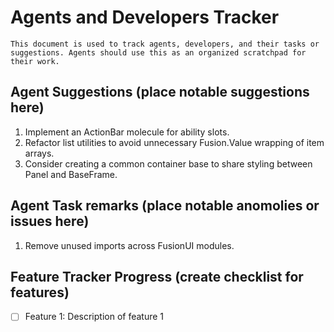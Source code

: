 # Agents and Developers Tracker
    This document is used to track agents, developers, and their tasks or suggestions. Agents should use this as an organized scratchpad for their work.

## Agent Suggestions (place notable suggestions here)

1. Implement an ActionBar molecule for ability slots.
2. Refactor list utilities to avoid unnecessary Fusion.Value wrapping of item arrays.
3. Consider creating a common container base to share styling between Panel and BaseFrame.

## Agent Task remarks (place notable anomolies or issues here)

1. Remove unused imports across FusionUI modules.

## Feature Tracker Progress (create checklist for features)

- [ ] Feature 1: Description of feature 1
